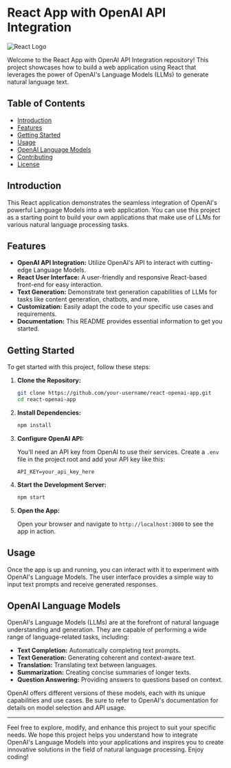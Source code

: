 # React App with OpenAI API Integration

![React Logo](https://upload.wikimedia.org/wikipedia/commons/a/a7/React-icon.svg)

Welcome to the React App with OpenAI API Integration repository! This project showcases how to build a web application using React that leverages the power of OpenAI's Language Models (LLMs) to generate natural language text.

## Table of Contents

- [Introduction](#introduction)
- [Features](#features)
- [Getting Started](#getting-started)
- [Usage](#usage)
- [OpenAI Language Models](#openai-language-models)
- [Contributing](#contributing)
- [License](#license)

## Introduction

This React application demonstrates the seamless integration of OpenAI's powerful Language Models into a web application. You can use this project as a starting point to build your own applications that make use of LLMs for various natural language processing tasks.

## Features

- **OpenAI API Integration:** Utilize OpenAI's API to interact with cutting-edge Language Models.
- **React User Interface:** A user-friendly and responsive React-based front-end for easy interaction.
- **Text Generation:** Demonstrate text generation capabilities of LLMs for tasks like content generation, chatbots, and more.
- **Customization:** Easily adapt the code to your specific use cases and requirements.
- **Documentation:** This README provides essential information to get you started.

## Getting Started

To get started with this project, follow these steps:

1. **Clone the Repository:**

   ```bash
   git clone https://github.com/your-username/react-openai-app.git
   cd react-openai-app
   ```

2. **Install Dependencies:**

   ```bash
   npm install
   ```

3. **Configure OpenAI API:**

   You'll need an API key from OpenAI to use their services. Create a `.env` file in the project root and add your API key like this:

   ```
   API_KEY=your_api_key_here
   ```

4. **Start the Development Server:**

   ```bash
   npm start
   ```

5. **Open the App:**

   Open your browser and navigate to `http://localhost:3000` to see the app in action.

## Usage

Once the app is up and running, you can interact with it to experiment with OpenAI's Language Models. The user interface provides a simple way to input text prompts and receive generated responses.

## OpenAI Language Models

OpenAI's Language Models (LLMs) are at the forefront of natural language understanding and generation. They are capable of performing a wide range of language-related tasks, including:

- **Text Completion:** Automatically completing text prompts.
- **Text Generation:** Generating coherent and context-aware text.
- **Translation:** Translating text between languages.
- **Summarization:** Creating concise summaries of longer texts.
- **Question Answering:** Providing answers to questions based on context.

OpenAI offers different versions of these models, each with its unique capabilities and use cases. Be sure to refer to OpenAI's documentation for details on model selection and API usage.


---

Feel free to explore, modify, and enhance this project to suit your specific needs. We hope this project helps you understand how to integrate OpenAI's Language Models into your applications and inspires you to create innovative solutions in the field of natural language processing. Enjoy coding!